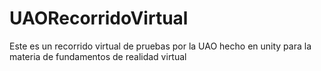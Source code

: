 # UAORecorridoVirtual
Este es un recorrido virtual de pruebas por la UAO hecho en unity para la materia de fundamentos de realidad virtual
